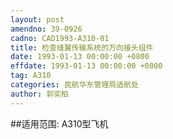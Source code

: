 ```yaml
---
layout: post
amendno: 39-0926
cadno: CAD1993-A310-01
title: 检查缝翼传输系统的万向接头组件
date: 1993-01-13 00:00:00 +0800
effdate: 1993-01-13 00:00:00 +0800
tag: A310
categories: 民航华东管理局适航处
author: 郭奕柏
---
```


##适用范围:
A310型飞机

